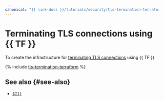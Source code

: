 ```yaml
---
canonical: "{{ link-docs }}/tutorials/security/tls-termination-terraform"
---
```


# Terminating TLS connections using {{ TF }}

To create the infrastructure for [terminating TLS connections](index.md) using {{ TF }}:

{% include [tls-termination-terraform](../../../_tutorials/security/tls-termination-terraform.md) %}

## See also {#see-also}

* [{#T}](console.md)
